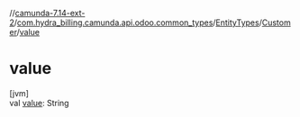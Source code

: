 //[camunda-7.14-ext-2](../../../../index.md)/[com.hydra_billing.camunda.api.odoo.common_types](../../index.md)/[EntityTypes](../index.md)/[Customer](index.md)/[value](value.md)

# value

[jvm]\
val [value](value.md): String
